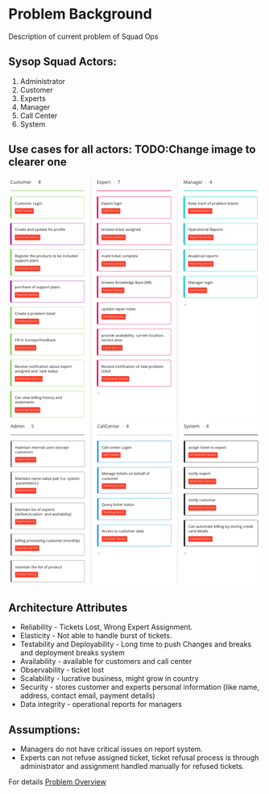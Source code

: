 # Problem Background

Description of current problem of Squad Ops
    
## Sysop Squad Actors:
1. Administrator
2. Customer
3. Experts
4. Manager
5. Call Center
6. System

## Use cases for all actors: TODO:Change image to clearer one

![usecase](../img/customer_manager_expert_usecase.png)
![admin_system_callcenter](../img/admin_system_callcenter_usecase.png)

## Architecture Attributes 
- Reliability - Tickets Lost, Wrong Expert Assignment.
- Elasticity - Not able to handle burst of tickets.
- Testability and Deployability - Long time to push Changes and breaks and deployment breaks system
- Availability - available for customers and call center
- Observability - ticket lost 
- Scalability - lucrative business, might grow in country
- Security - stores customer and experts personal information (like name, address, contact email, payment details)
- Data integrity - operational reports for managers

## Assumptions:

- Managers do not have critical issues on report system. 
- Experts can not refuse assigned ticket, ticket refusal process is through administrator and assignment handled manually for refused tickets.


For details [Problem Overview](ProblemOverview.md)
